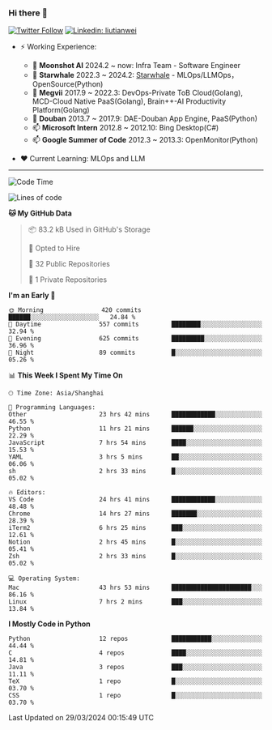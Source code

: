 ### Hi there 👋

[![Twitter Follow](https://img.shields.io/twitter/follow/tianweidut?style=social)](https://twitter.com/tianweidut)
[![Linkedin: liutianwei](https://img.shields.io/badge/-liutianwei-blue?style=flat-square&logo=Linkedin&logoColor=white&link=https://www.linkedin.com/in/liutianwei/)](https://www.linkedin.com/in/liutianwei/)

- ⚡ Working Experience:
  - 🔭 **Moonshot AI**  2024.2 ~ now: Infra Team - Software Engineer
  - 🌱 **Starwhale** 2022.3 ~ 2024.2: [Starwhale](https://github.com/star-whale/starwhale) - MLOps/LLMOps，OpenSource(Python)
  - 🌱 **Megvii** 2017.9 ~ 2022.3: DevOps-Private ToB Cloud(Golang), MCD-Cloud Native PaaS(Golang), Brain++-AI Productivity Platform(Golang)
  - 🌱 **Douban** 2013.7 ~ 2017.9: DAE-Douban App Engine, PaaS(Python)
  - 📫 **Microsoft Intern** 2012.8 ~ 2012.10: Bing Desktop(C#)
  - 📫 **Google Summer of Code** 2012.3 ~ 2013.3: OpenMonitor(Python)

- ❤️ Current Learning: MLOps and LLM

---
<!--START_SECTION:waka-->
![Code Time](http://img.shields.io/badge/Code%20Time-5%2C074%20hrs%205%20mins-blue)

![Lines of code](https://img.shields.io/badge/From%20Hello%20World%20I%27ve%20Written-1.3%20million%20lines%20of%20code-blue)

**🐱 My GitHub Data** 

> 📦 83.2 kB Used in GitHub's Storage 
 > 
> 💼 Opted to Hire
 > 
> 📜 32 Public Repositories 
 > 
> 🔑 1 Private Repositories 
 > 
**I'm an Early 🐤** 

```text
🌞 Morning                420 commits         ██████░░░░░░░░░░░░░░░░░░░   24.84 % 
🌆 Daytime                557 commits         ████████░░░░░░░░░░░░░░░░░   32.94 % 
🌃 Evening                625 commits         █████████░░░░░░░░░░░░░░░░   36.96 % 
🌙 Night                  89 commits          █░░░░░░░░░░░░░░░░░░░░░░░░   05.26 % 
```


📊 **This Week I Spent My Time On** 

```text
🕑︎ Time Zone: Asia/Shanghai

💬 Programming Languages: 
Other                    23 hrs 42 mins      ████████████░░░░░░░░░░░░░   46.55 % 
Python                   11 hrs 21 mins      ██████░░░░░░░░░░░░░░░░░░░   22.29 % 
JavaScript               7 hrs 54 mins       ████░░░░░░░░░░░░░░░░░░░░░   15.53 % 
YAML                     3 hrs 5 mins        ██░░░░░░░░░░░░░░░░░░░░░░░   06.06 % 
sh                       2 hrs 33 mins       █░░░░░░░░░░░░░░░░░░░░░░░░   05.02 % 

🔥 Editors: 
VS Code                  24 hrs 41 mins      ████████████░░░░░░░░░░░░░   48.48 % 
Chrome                   14 hrs 27 mins      ███████░░░░░░░░░░░░░░░░░░   28.39 % 
iTerm2                   6 hrs 25 mins       ███░░░░░░░░░░░░░░░░░░░░░░   12.61 % 
Notion                   2 hrs 45 mins       █░░░░░░░░░░░░░░░░░░░░░░░░   05.41 % 
Zsh                      2 hrs 33 mins       █░░░░░░░░░░░░░░░░░░░░░░░░   05.02 % 

💻 Operating System: 
Mac                      43 hrs 53 mins      ██████████████████████░░░   86.16 % 
Linux                    7 hrs 2 mins        ███░░░░░░░░░░░░░░░░░░░░░░   13.84 % 
```

**I Mostly Code in Python** 

```text
Python                   12 repos            ███████████░░░░░░░░░░░░░░   44.44 % 
C                        4 repos             ████░░░░░░░░░░░░░░░░░░░░░   14.81 % 
Java                     3 repos             ███░░░░░░░░░░░░░░░░░░░░░░   11.11 % 
TeX                      1 repo              █░░░░░░░░░░░░░░░░░░░░░░░░   03.70 % 
CSS                      1 repo              █░░░░░░░░░░░░░░░░░░░░░░░░   03.70 % 
```




 Last Updated on 29/03/2024 00:15:49 UTC
<!--END_SECTION:waka-->
